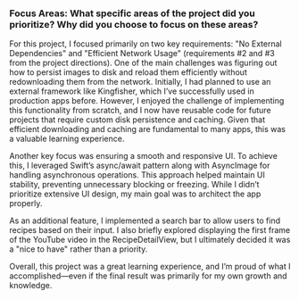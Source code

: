 ### Focus Areas: What specific areas of the project did you prioritize? Why did you choose to focus on these areas?
For this project, I focused primarily on two key requirements: "No External Dependencies" and "Efficient Network Usage" 
(requirements #2 and #3 from the project directions). One of the main challenges was figuring out how to persist images 
to disk and reload them efficiently without redownloading them from the network. Initially, I had planned to use an external 
framework like Kingfisher, which I’ve successfully used in production apps before. However, I enjoyed the challenge of 
implementing this functionality from scratch, and I now have reusable code for future projects that require custom disk 
persistence and caching. Given that efficient downloading and caching are fundamental to many apps, this was a valuable learning experience.

Another key focus was ensuring a smooth and responsive UI. To achieve this, I leveraged Swift’s async/await pattern along 
with AsyncImage for handling asynchronous operations. This approach helped maintain UI stability, preventing unnecessary 
blocking or freezing. While I didn’t prioritize extensive UI design, my main goal was to architect the app properly.

As an additional feature, I implemented a search bar to allow users to find recipes based on their input. I also briefly 
explored displaying the first frame of the YouTube video in the RecipeDetailView, but I ultimately decided it was a "nice to have" 
rather than a priority.

Overall, this project was a great learning experience, and I’m proud of what I accomplished—even if the final result was 
primarily for my own growth and knowledge.
